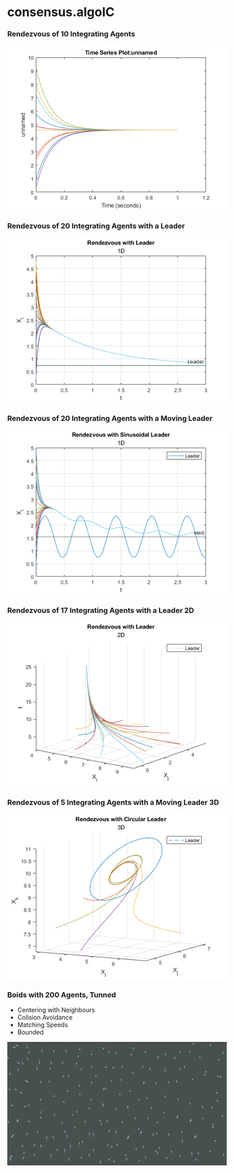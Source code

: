 # consensus.algoIC

### Rendezvous of 10 Integrating Agents
![alt text](https://github.com/marcotulio956/consensus.algoIC/blob/master/img/rzvs-1d_10agents.png)

### Rendezvous of 20 Integrating Agents with a Leader
![alt text](https://github.com/marcotulio956/consensus.algoIC/blob/master/img/rzvs_leader-1d_20agents.png)

### Rendezvous of 20 Integrating Agents with a Moving Leader
![alt text](https://github.com/marcotulio956/consensus.algoIC/blob/master/img/rzvs_sin_leader-1d_20agents.png)

### Rendezvous of 17 Integrating Agents with a Leader 2D
![alt text](https://github.com/marcotulio956/consensus.algoIC/blob/master/img/rzvs_leader-2d_17agents.png)

### Rendezvous of 5 Integrating Agents with a Moving Leader 3D
![alt text](https://github.com/marcotulio956/consensus.algoIC/blob/master/img/rzvs_circular_leader-3d_5agents.png)

### Boids with 200 Agents, Tunned
- Centering with Neighbours
- Colision Avoidance
- Matching Speeds
- Bounded

![alt text](https://github.com/marcotulio956/consensus.algoIC/blob/master/img/boids_tunned_200agents.png)
